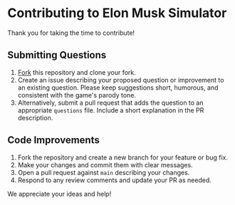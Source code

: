# Contributing to Elon Musk Simulator

Thank you for taking the time to contribute!

## Submitting Questions

1. [Fork](https://github.com/yourname/elonmusksimulator/fork) this repository and clone your fork.
2. Create an issue describing your proposed question or improvement to an existing question. Please keep suggestions short, humorous, and consistent with the game's parody tone.
3. Alternatively, submit a pull request that adds the question to an appropriate `questions` file. Include a short explanation in the PR description.

## Code Improvements

1. Fork the repository and create a new branch for your feature or bug fix.
2. Make your changes and commit them with clear messages.
3. Open a pull request against `main` describing your changes.
4. Respond to any review comments and update your PR as needed.

We appreciate your ideas and help!
